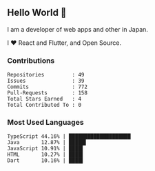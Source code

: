 ## Hello World 👋

I am a developer of web apps and other in Japan.

I ❤️ React and Flutter, and Open Source.

### Contributions

    Repositories         : 49
    Issues               : 39
    Commits              : 772
    Pull-Requests        : 158
    Total Stars Earned   : 4
    Total Contributed To : 0

### Most Used Languages

    TypeScript 44.16% | ████████████████████
    Java       12.87% | █████▌
    JavaScript 10.91% | ████▌
    HTML       10.27% | ████▌
    Dart       10.16% | ████▌
